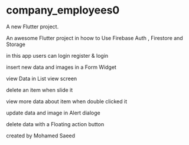 # company_employees0

A new Flutter project.

An awesome Flutter project in hoow to Use Firebase Auth , Firestore and Storage 

in this app users can login  register & login

insert new data and images in a Form Widget

view Data in List view screen

delete an item when slide it 

view more data about item when double clicked it

update data and image in Alert dialoge

delete data with a Floating action button

created by Mohamed Saeed
